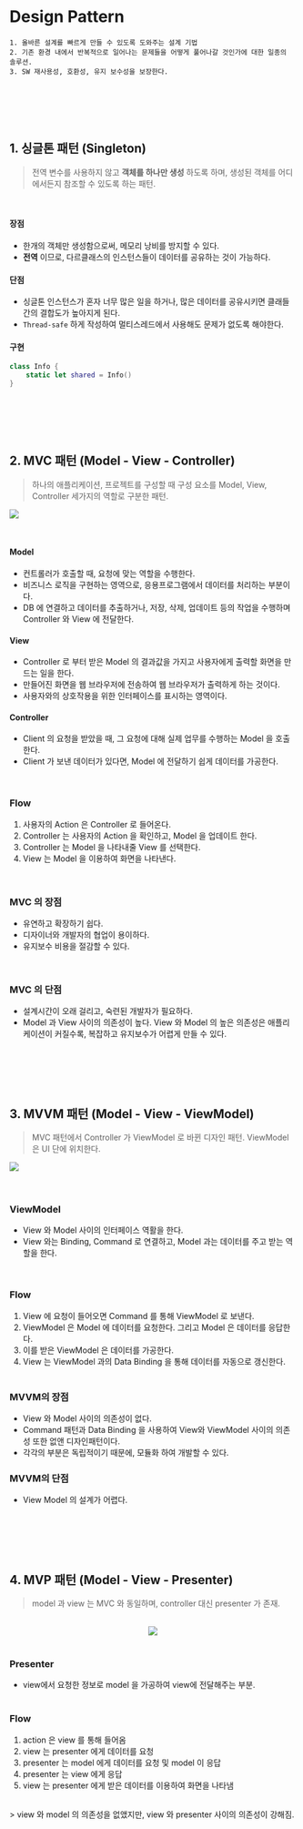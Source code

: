# Design Pattern

``` 
1. 올바른 설계를 빠르게 만들 수 있도록 도와주는 설계 기법
2. 기존 환경 내에서 반복적으로 일어나는 문제들을 어떻게 풀어나갈 것인가에 대한 일종의 솔루션.
3. SW 재사용성, 호환성, 유지 보수성을 보장한다.
```
<br><br><br><br>

## 1. 싱글톤 패턴 (Singleton)
> 전역 변수를 사용하지 않고 **객체를 하나만 생성** 하도록 하며, 생성된 객체를 어디에서든지 참조할 수 있도록 하는 패턴.

<br>

#### 장점
- 한개의 객체만 생성함으로써, 메모리 낭비를 방지할 수 있다.
- **전역** 이므로, 다르클래스의 인스턴스들이 데이터를 공유하는 것이 가능하다.

#### 단점
- 싱글톤 인스턴스가 혼자 너무 많은 일을 하거나, 많은 데이터를 공유시키면 클래들 간의 결합도가 높아지게 된다.
- `Thread-safe` 하게 작성하여 멀티스레드에서 사용해도 문제가 없도록 해야한다.

#### 구현
```swift
class Info {
    static let shared = Info()
}
```
<br><br><br><br>

## 2. MVC 패턴 (Model - View - Controller)
> 하나의 애플리케이션, 프로젝트를 구성할 때 구성 요소를 Model, View, Controller 세가지의 역할로 구분한 패턴.

![](https://images.velog.io/images/sangwoo24/post/c80c3fd0-49e7-4736-a910-05fa0f57f4a6/%EC%8A%A4%ED%81%AC%EB%A6%B0%EC%83%B7%202021-05-03%20%EC%98%A4%ED%9B%84%207.18.03.png)

<br>

#### Model
- 컨트롤러가 호출할 때, 요청에 맞는 역할을 수행한다. 
- 비즈니스 로직을 구현하는 영역으로, 응용프로그램에서 데이터를 처리하는 부분이다. 
- DB 에 연결하고 데이터를 추출하거나, 저장, 삭제, 업데이트 등의 작업을 수행하며 Controller 와 View 에 전달한다.

#### View
- Controller 로 부터 받은 Model 의 결과값을 가지고 사용자에게 출력할 화면을 만드는 일을 한다.
- 만들어진 화면을 웹 브라우저에 전송하여 웹 브라우저가 출력하게 하는 것이다.
- 사용자와의 상호작용을 위한 인터페이스를 표시하는 영역이다.

#### Controller
- Client 의 요청을 받았을 때, 그 요청에 대해 실제 업무를 수행하는 Model 을 호출한다. 
- Client 가 보낸 데이터가 있다면, Model 에 전달하기 쉽게 데이터를 가공한다.
<br>

### Flow
1. 사용자의 Action 은 Controller 로 들어온다.
2. Controller 는 사용자의 Action 을 확인하고, Model 을 업데이트 한다.
3. Controller 는 Model 을 나타내줄 View 를 선택한다.
4. View 는 Model 을 이용하여 화면을 나타낸다.

<br>

### MVC 의 장점
- 유연하고 확장하기 쉽다.
- 디자이너와 개발자의 협업이 용이하다.
- 유지보수 비용을 절감할 수 있다.
<br>

### MVC 의 단점
- 설계시간이 오래 걸리고, 숙련된 개발자가 필요하다.
- Model 과 View 사이의 의존성이 높다. View 와 Model 의 높은 의존성은 애플리케이션이 커질수록, 복잡하고 유지보수가 어렵게 만들 수 있다.
<br><br><br><br><br><br>

## 3. MVVM 패턴 (Model - View - ViewModel)
> MVC 패턴에서 Controller 가 ViewModel 로 바뀐 디자인 패턴. ViewModel 은 UI 단에 위치한다.


![](https://images.velog.io/images/sangwoo24/post/affe77c2-48be-4503-972a-299eef414c02/%EC%8A%A4%ED%81%AC%EB%A6%B0%EC%83%B7%202021-05-03%20%EC%98%A4%ED%9B%84%207.23.50.png)
<br><br><br>

### ViewModel
- View 와 Model 사이의 인터페이스 역활을 한다.
- View 와는 Binding, Command 로 연결하고, Model 과는 데이터를 주고 받는 역할을 한다.
<br>

### Flow
1. View 에 요청이 들어오면 Command 를 통해 ViewModel 로 보낸다.
2. ViewModel 은 Model 에 데이터를 요청한다. 그리고 Model 은 데이터를 응답한다.
3. 이를 받은 ViewModel 은 데이터를 가공한다.
4. View 는 ViewModel 과의 Data Binding 을 통해 데이터를 자동으로 갱신한다.
<br><br>

### MVVM의 장점
- View 와 Model 사이의 의존성이 없다.
- Command 패턴과 Data Binding 을 사용하여 View와 ViewModel 사이의 의존성 또한 없앤 디자인패턴이다.
- 각각의 부분은 독립적이기 때문에, 모듈화 하여 개발할 수 있다.

### MVVM의 단점
- View Model 의 설계가 어렵다.
<br><br><br><br><br><br>

## 4. MVP 패턴 (Model - View - Presenter)

> model 과 view 는 MVC 와 동일하며, controller 대신 presenter 가 존재. 

<br>
<div align = center>
<img src = "https://user-images.githubusercontent.com/56511253/138864050-bdb458c0-10ec-458e-a24b-989a47c4e64c.png">
</div><br>

### Presenter
- view에서 요청한 정보로 model 을 가공하여 view에 전달해주는 부분.
<br><br>

### Flow

1. action 은 view 를 통해 들어옴
2. view 는 presenter 에게 데이터를 요청
3. presenter 는 model 에게 데이터를 요청 및 model 이 응답
4. presenter 는 view 에게 응답
5. view 는 presenter 에게 받은 데이터를 이용하여 화면을 나타냄

<br>
> view 와 model 의 의존성을 없앴지만, view 와 presenter 사이의 의존성이 강해짐.
